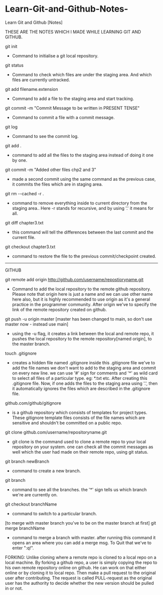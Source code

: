 # Learn-Git-and-Github-Notes-
Learn Git and Github [Notes]

THESE ARE THE NOTES WHICH I MADE WHILE LEARNING GIT AND GITHUB.

git init
- Command to initialise a git local repository.

git status
- Command to check which files are under the staging area. And which files are currently untracked.

git add filename.extension
- Command to add a file to the staging area and start tracking.

git commit -m "Commit Message to be written in PRESENT TENSE"
- Command to commit a file with a commit message.

git log
- Command to see the commit log.

git add .
- command to add all the files to the staging area instead of doing it one by one.

git commit -m "Added other files chp2 and 3"
- made a second commit using the same command as the previous case, it commits the files which are in staging area.


git rm --cached -r .
- command to remove everything inside to current directory from the staging area.. Here -r stands for recursive, and by using '.' it means for all. 


git diff chapter3.txt 
- this command will tell the differences between the last commit and the current file.

git checkout chapter3.txt
- command to restore the file to the previous commit/checkpoint created.

-----------------------------------------------------------------------
GITHUB

git remote add origin http://github.com/username/repostioryname.git
- Command to add the local repository to the remote github repository. Please note that origin here is just a name and we can use other name here also, but it is highly recommended to use origin as it's a general practice in the programmer community. After origin we've to specify the link of the remote repository created on github.


git push -u origin master [master has been changed to main, so don't use master now - instead use main]
-  using the -u flag, it creates a link between the local and remote repo, it pushes the local repository to the remote repository[named origin], to the master branch.


touch .gitignore
- creates a hidden file named .gitignore
inside this .gitignore file we've to add the file names  we don't want to add to the staging area and commit on every new line.
we can use '#' sign for comments and '*' as wild card to select all files of a particular type. eg: *.txt etc.
After creating this .gitignore file. Now, if one adds the files to the staging area using '.', then it automatically ignores the files which are described in the .gitignore file.


github.com/github/gitignore 
- is a github repository which consists of templates for project types. These gitignore template files consists of the file names which are sensitive and shouldn't be committed on a public repo.


git clone github.com/username/repositoryname.git
- git clone is the command used to clone a remote repo to your local repository on your system.
one can check all the commit messages as well which the user had made on their remote repo, using git status.


git branch newBranch
- command to create a new branch.

git branch
- command to see all the branches. the '*' sign tells us which branch we're are currently on.

git checkout branchName
- command to switch to a particular branch.

[to merge with master branch you've to be on the master branch at first]
git merge branchName
- command to merge a branch with master. after running this command it opens an area where you can add a merge msg. To Quit that we've to enter ":q!".
 

FORKING:
Unlike cloning where a remote repo is cloned to a local repo on a local machine. By forking a github repo, a user is simply copying the repo to his own remote repository online on github. He can work on that either online or by cloning it to local repo. Then make a pull request to the original user after contributing. The request is called PULL-request as the original user has the authority to decide whether the new version should be pulled in or not.



























